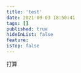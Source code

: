 ```yaml
---
title: 'test'
date: 2021-09-03 18:50:41
tags: []
published: true
hideInList: false
feature: 
isTop: false
---
```

打算